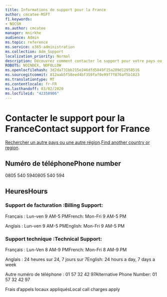 ```yaml
---
title: Informations de support pour la France
author: cmcatee-MSFT
f1.keywords:
- NOCSH
ms.author: cmcatee
manager: mnirkhe
audience: Admin
ms.topic: reference
ms.service: o365-administration
ms.collection: Adm_Support
localization_priority: Normal
description: Découvrez comment contacter le support pour votre pays ou région.
ROBOTS: NOINDEX, NOFOLLOW
ms.openlocfilehash: 3d2da731bb215e246dfd5849f15a209d12958516
ms.sourcegitcommit: 812aab5f58eed4bf359faf0e99f7f876af5b1023
ms.translationtype: MT
ms.contentlocale: fr-FR
ms.lasthandoff: 03/02/2020
ms.locfileid: "42358906"
---
```

# <a name="contact-support-for-france"></a><span data-ttu-id="33062-103">Contacter le support pour la France</span><span class="sxs-lookup"><span data-stu-id="33062-103">Contact support for France</span></span>

<span data-ttu-id="33062-104">[Rechercher un autre pays ou une autre région](../contact-support-for-business-products.md).</span><span class="sxs-lookup"><span data-stu-id="33062-104">[Find another country or region](../contact-support-for-business-products.md).</span></span>

## <a name="phone-number"></a><span data-ttu-id="33062-105">Numéro de téléphone</span><span class="sxs-lookup"><span data-stu-id="33062-105">Phone number</span></span>
<span data-ttu-id="33062-106">0805 540 594</span><span class="sxs-lookup"><span data-stu-id="33062-106">0805 540 594</span></span>

## <a name="hours"></a><span data-ttu-id="33062-107">Heures</span><span class="sxs-lookup"><span data-stu-id="33062-107">Hours</span></span>
### <a name="billing-support"></a><span data-ttu-id="33062-108">Support de facturation :</span><span class="sxs-lookup"><span data-stu-id="33062-108">Billing Support:</span></span>

<span data-ttu-id="33062-109">Français : Lun-ven 9 AM-5 PM</span><span class="sxs-lookup"><span data-stu-id="33062-109">French: Mon-Fri 9 AM-5 PM</span></span>

<span data-ttu-id="33062-110">Anglais : Lun-ven 9 AM-5 PM</span><span class="sxs-lookup"><span data-stu-id="33062-110">English: Mon-Fri 9 AM-5 PM</span></span>

### <a name="technical-support"></a><span data-ttu-id="33062-111">Support technique :</span><span class="sxs-lookup"><span data-stu-id="33062-111">Technical Support:</span></span>

<span data-ttu-id="33062-112">Français : Lun-Ven 8 AM-9 PM</span><span class="sxs-lookup"><span data-stu-id="33062-112">French: Mon-Fri 8 AM-9 PM</span></span>

<span data-ttu-id="33062-113">Anglais : 24 heures sur 24, 7 jours sur 7</span><span class="sxs-lookup"><span data-stu-id="33062-113">English: 24 hours a day, 7 days a week</span></span>

<span data-ttu-id="33062-114">Autre numéro de téléphone : 01 57 32 42 97</span><span class="sxs-lookup"><span data-stu-id="33062-114">Alternative Phone Number: 01 57 32 42 97</span></span>

<span data-ttu-id="33062-115">Frais d’appels locaux appliqués</span><span class="sxs-lookup"><span data-stu-id="33062-115">Local call charges apply</span></span>
